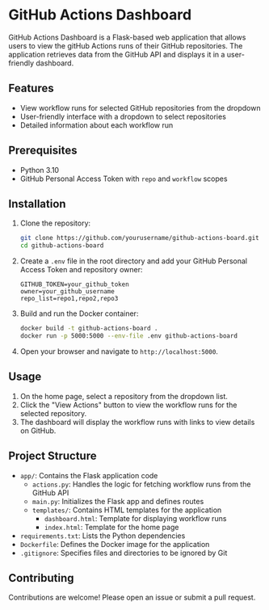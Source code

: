 # GitHub Actions Dashboard

GitHub Actions Dashboard is a Flask-based web application that allows users to view the gitHub Actions runs of their GitHub repositories. The application retrieves data from the GitHub API and displays it in a user-friendly dashboard.

## Features

- View workflow runs for selected GitHub repositories from the dropdown
- User-friendly interface with a dropdown to select repositories
- Detailed information about each workflow run

## Prerequisites

- Python 3.10
- GitHub Personal Access Token with `repo` and `workflow` scopes

## Installation

1. Clone the repository:

    ```sh
    git clone https://github.com/yourusername/github-actions-board.git
    cd github-actions-board
    ```

2. Create a `.env` file in the root directory and add your GitHub Personal Access Token and repository owner:

    ```env
    GITHUB_TOKEN=your_github_token
    owner=your_github_username
    repo_list=repo1,repo2,repo3
    ```

3. Build and run the Docker container:

    ```sh
    docker build -t github-actions-board .
    docker run -p 5000:5000 --env-file .env github-actions-board
    ```

4. Open your browser and navigate to `http://localhost:5000`.

## Usage

1. On the home page, select a repository from the dropdown list.
2. Click the "View Actions" button to view the workflow runs for the selected repository.
3. The dashboard will display the workflow runs with links to view details on GitHub.

## Project Structure

- `app/`: Contains the Flask application code
  - `actions.py`: Handles the logic for fetching workflow runs from the GitHub API
  - `main.py`: Initializes the Flask app and defines routes
  - `templates/`: Contains HTML templates for the application
    - `dashboard.html`: Template for displaying workflow runs
    - `index.html`: Template for the home page
- `requirements.txt`: Lists the Python dependencies
- `Dockerfile`: Defines the Docker image for the application
- `.gitignore`: Specifies files and directories to be ignored by Git

## Contributing

Contributions are welcome! Please open an issue or submit a pull request.
